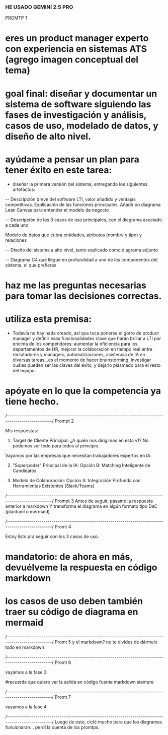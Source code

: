 ### HE USADO GEMINI 2.5 PRO ###

PROMTP 1
# eres un product manager experto con experiencia en sistemas ATS (agrego imagen conceptual del tema)

# goal final: diseñar y documentar un sistema de software siguiendo las fases de investigación y análisis, casos de uso, modelado de datos, y diseño de alto nivel.



# ayúdame a pensar un plan para tener éxito en este tarea: 

- diseñar la primera versión del sistema, entregando los siguientes artefactos:

-- Descripción breve del software LTI, valor añadido y ventajas competitivas. Explicación de las funciones principales. Añadir un diagrama Lean Canvas para entender el modelo de negocio

-- Descripción de los 3 casos de uso principales, con el diagrama asociado a cada uno

Modelo de datos que cubra entidades, atributos (nombre y tipo) y relaciones

-- Diseño del sistema a alto nivel, tanto explicado como diagrama adjunto

-- Diagrama C4 que llegue en profundidad a uno de los componentes del sistema, el que prefieras



# haz me las preguntas necesarias para tomar las decisiones correctas. 

# utiliza esta premisa:

- Todavía no hay nada creado, así que toca ponerse el gorro de product manager y definir esas funcionalidades clave que harán brillar a LTI por encima de los competidores: aumentar la eficiencia para los departamentos de HR, mejorar la colaboración en tiempo real entre reclutadores y managers, automatizaciones, asistencia de IA en diversas tareas...es el momento de hacer brainstorming, investigar cuáles pueden ser las claves del éxito, y dejarlo plasmado para el resto del equipo.



# apóyate en lo que la competencia ya tiene hecho.
/*----------------------------------------------------------------------------------------------------*/
Prompt 2

Mis respuestas:

1. Target de Cliente Principal: ¿A quién nos dirigimos en esta v1? No podemos ser todo para todos al principio.

Vayamos por las empresas que necesitan trabajadores expertos en IA.



2. "Superpoder" Principal de la IA: Opción B: Matching Inteligente de Candidatos



3. Modelo de Colaboración: Opción A: Integración Profunda con Herramientas Existentes (Slack/Teams)

/*----------------------------------------------------------------------------------------------------*/
Prompt 3
Antes de seguir, pásame la respuesta anterior a markdown Y transforma el diagrama en algún formato tipo DaC (plantuml o mermaid)

/*----------------------------------------------------------------------------------------------------*/
Promt 4

Estoy listo pra seguir con los 3 casos de uso.



# mandatorio: de ahora en más, devuélveme la respuesta en código markdown

# los casos de uso deben también traer su código de diagrama en mermaid
/*----------------------------------------------------------------------------------------------------*/
Promt 5
y el markdown? no te olvides de dármelo todo en markdown

/*----------------------------------------------------------------------------------------------------*/
Promt 6

vayamos a la fase 3.

#recuerda que quiero ver la salida en código fuente markdown siempre

/*----------------------------------------------------------------------------------------------------*/
Promt 7

vayamos a la fase 4


/*----------------------------------------------------------------------------------------------------*/
Luego de esto, ciclé mucho para que los diagramas funcionaran... perdí la cuenta de los promtps.
